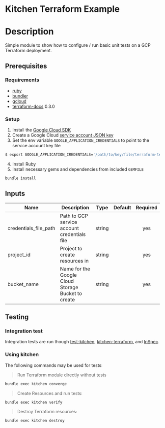 # Kitchen Terraform Example

# Description 
Simple module to show how to configure / run basic unit tests on a GCP Terraform deployment.

## Prerequisites

### Requirements
- [ruby](https://www.ruby-lang.org/en/documentation/installation/)
- [bundler](https://github.com/bundler/bundler)
- [gcloud](https://cloud.google.com/sdk/install)
- [terraform-docs](https://github.com/segmentio/terraform-docs/releases) 0.3.0

### Setup
1. Install the  [Google Cloud SDK](https://cloud.google.com/sdk/docs/)
2. Create a Google Cloud [service account JSON key](https://cloud.google.com/iam/docs/creating-managing-service-account-keys)
3. Set the env variable `GOOGLE_APPLICATION_CREDENTIALS` to point to the service account key file
```bash
$ export GOOGLE_APPLICATION_CREDENTIALS='/path/to/key/file/terraform-test-project-feb7993e8660.json'
```
4. Install Ruby
5. Install necessary gems and dependencies from included `GEMFILE`
```sh
bundle install
```

## Inputs
| Name | Description | Type | Default | Required |
|------|-------------|:----:|:-----:|:-----:|
| credentials\_file\_path | Path to GCP service account credentials file | string | | yes |
| project\_id | Project to create resources in | string |  | yes |
| bucket\_name | Name for the Google Cloud Storage Bucket to create | string |  | yes |

## Testing

### Integration test
Integration tests are run though [test-kitchen](https://github.com/test-kitchen/test-kitchen), [kitchen-terraform](https://github.com/newcontext-oss/kitchen-terraform), and [InSpec](https://github.com/inspec/inspec).

### Using kitchen
The following commands may be used for tests:
> Run Terraform module directly without tests
```sh
bundle exec kitchen converge
```

> Create Resources and run tests:
```sh
bundle exec kitchen verify
```

> Destroy Terraform resources:
```sh
bundle exec kitchen destroy
```
